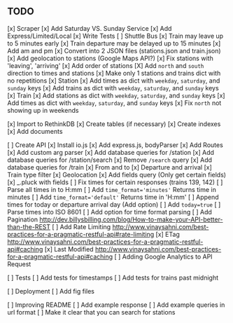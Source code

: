
## TODO

[x] Scraper
    [x] Add Saturday VS. Sunday Service
    [x] Add Express/Limited/Local
    [x] Write Tests
    [ ] Shuttle Bus
    [x] Train may leave up to 5 minutes early
    [x] Train departure may be delayed up to 15 minutes
    [x] Add am and pm
    [x] Convert into 2 JSON files (stations.json and train.json)
    [x] Add geolocation to stations (Google Maps API?)
    [x] Fix stations with 'leaving', 'arriving'
    [x] Add order of stations
    [X] Add `north` and `south` direction to times and stations
    [x] Make only 1 stations and trains dict with no repetitions
        [x] Station
            [x] Add times as dict with `weekday`, `saturday`, and `sunday` keys
            [x] Add trains as dict with `weekday`, `saturday`, and `sunday` keys
        [x] Train
            [x] Add stations as dict with `weekday`, `saturday`, and `sunday` keys
            [x] Add times as dict with `weekday`, `saturday`, and `sunday` keys
    [x] Fix `north` not showing up in weekends

[x] Import to RethinkDB
    [x] Create tables (if necessary)
    [x] Create indexes
    [x] Add documents

[ ] Create API
    [x] Install io.js
    [x] Add express.js, bodyParser
    [x] Add Routes
    [x] Add custom arg parser
    [x] Add database queries for /station
    [x] Add database queries for /station/search
    [x] Remove `/search` query
    [x] Add database queries for /train
        [x] From and to
        [x] Departure and arrival
        [x] Train type filter
        [x] Geolocation
    [x] Add fields query (Only get certain fields)
        [x] _.pluck with fields
    [ ] Fix times for certain responses (trains 139, 142)
    [ ] Parse all times in to H:mm
        [ ] Add `time_format='minutes'` Returns time in minutes
        [ ] Add `time_format='default'` Returns time in 'H:mm'
    [ ] Append times for today or departure arrival day (Add option)
        [ ] Add `today=true`
        [ ] Parse times into ISO 8601
        [ ] Add option for time format parsing 
    [ ] Add Pagination http://dev.billysbilling.com/blog/How-to-make-your-API-better-than-the-REST
    [ ] Add Rate Limiting http://www.vinaysahni.com/best-practices-for-a-pragmatic-restful-api#rate-limiting
    [x] ETag http://www.vinaysahni.com/best-practices-for-a-pragmatic-restful-api#caching
    [x] Last Modified http://www.vinaysahni.com/best-practices-for-a-pragmatic-restful-api#caching
    [ ] Adding Google Analytics to API Request

[ ] Tests
    [ ] Add tests for timestamps
    [ ] Add tests for trains past midnight

[ ] Deployment
    [ ] Add fig files

[ ] Improving README
    [ ] Add example response
    [ ] Add example queries in url format
    [ ] Make it clear that you can search for stations